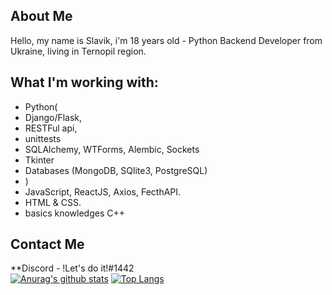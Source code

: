 ## About Me
Hello, my name is Slavik, i'm 18 years old - Python Backend Developer from Ukraine, living in Ternopil region.

## What I'm working with:
* Python(
* Django/Flask,
* RESTFul api,
* unittests
* SQLAlchemy, WTForms, Alembic, Sockets
* Tkinter
* Databases (MongoDB, SQlite3, PostgreSQL) 
* )
* JavaScript, ReactJS, Axios, FecthAPI.
* HTML & CSS.
* basics knowledges C++


## Contact Me
**Discord  - !Let's do it!#1442 <br>
[![Anurag's github stats](https://github-readme-stats.vercel.app/api?username=SlavaGolovatskyu)](https://github.com/anuraghazra/github-readme-stats)
[![Top Langs](https://github-readme-stats.vercel.app/api/top-langs/?username=SlavaGolovatskyu&layout=compact)](https://github.com/anuraghazra/github-readme-stats)
